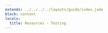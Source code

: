 ```yaml
---
extends: ../../../../layouts/guide/index.jade
block: content
locals:
  title: Resources - Testing
---
```

